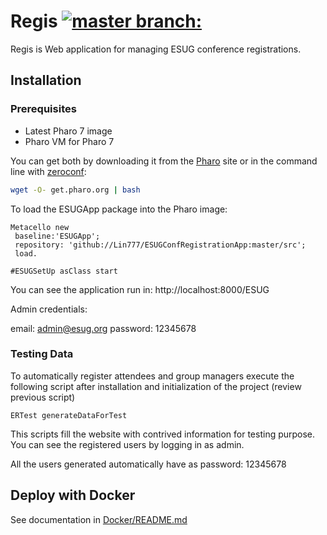 # Regis [![master branch:](https://travis-ci.org/Lin777/ESUGConfRegistrationApp.svg?branch=master)](https://travis-ci.org/Lin777/ESUGConfRegistrationApp/branches)

Regis is Web application for managing ESUG conference registrations.

## Installation 

### Prerequisites

- Latest Pharo 7 image
- Pharo VM for Pharo 7

You can get both by downloading it from the [Pharo](http://pharo.org) site or in the command line with [zeroconf](http://get.pharo.org): 

```bash
wget -O- get.pharo.org | bash
```

To load the ESUGApp package into the Pharo image:

```Smalltalk
Metacello new
 baseline:'ESUGApp';
 repository: 'github://Lin777/ESUGConfRegistrationApp:master/src';
 load.
 
#ESUGSetUp asClass start
```

You can see the application run in: http://localhost:8000/ESUG

Admin credentials:

email: admin@esug.org
password: 12345678

### Testing Data

To automatically register attendees and group managers execute the following script after installation and initialization of the project (review previous script)

```Smalltalk
ERTest generateDataForTest 
```

This scripts fill the website with contrived information for testing purpose.
You can see the registered users by logging in as admin. 

All the users generated automatically have as password: 12345678

## Deploy with Docker

See documentation in [Docker/README.md](Docker/README.md)
